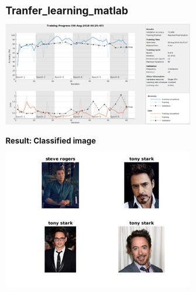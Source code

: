 # Tranfer_learning_matlab

![alt text](https://github.com/Satyam-agarwal/Tranfer_learning_matlab/blob/master/TrainingReport.png)


## Result: Classified image

![alt text](https://github.com/Satyam-agarwal/Tranfer_learning_matlab/blob/master/untitled.jpg)



